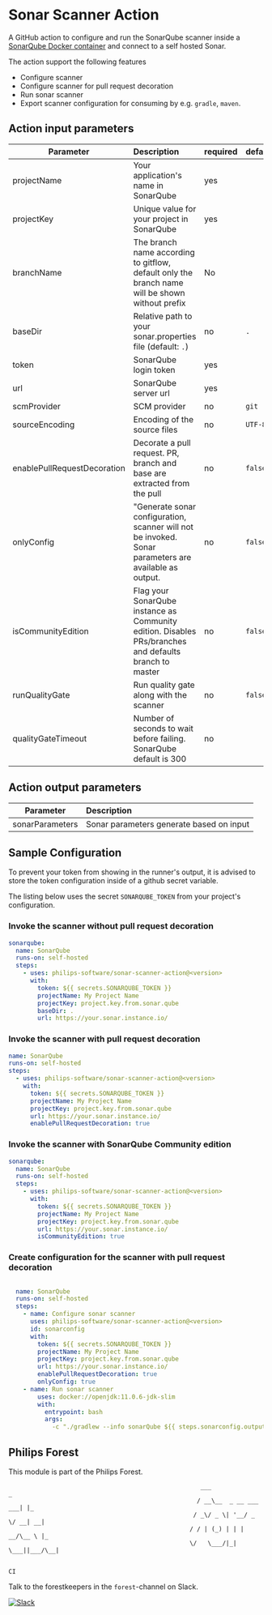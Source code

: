 # Sonar Scanner Action

A GitHub action to configure and run the SonarQube scanner inside a [SonarQube Docker container](https://hub.docker.com/r/philipssoftware/sonar-scanner) and connect to a self hosted Sonar.

The action support the following features

- Configure scanner
- Configure scanner for pull request decoration
- Run sonar scanner
- Export scanner configuration for consuming by e.g. `gradle`, `maven`.

## Action input parameters

| Parameter                   | Description                                                                                                          | required | default |
| --------------------------- | :------------------------------------------------------------------------------------------------------------------  | -------- | ------- |
| projectName                 | Your application's name in SonarQube                                                                                 | yes      |         |
| projectKey                  | Unique value for your project in SonarQube                                                                           | yes      |         |
| branchName                  | The branch name according to gitflow, default only the branch name will be shown without prefix                      | No       |         |
| baseDir                     | Relative path to your sonar.properties file (default: `.`)                                                           | no       | `.`     |
| token                       | SonarQube login token                                                                                                | yes      |         |
| url                         | SonarQube server url                                                                                                 | yes      |         |
| scmProvider                 | SCM provider                                                                                                         | no       | `git`   |
| sourceEncoding              | Encoding of the source files                                                                                         | no       | `UTF-8` |
| enablePullRequestDecoration | Decorate a pull request. PR, branch and base are extracted from the pull                                             | no       | `false` |
| onlyConfig                  | "Generate sonar configuration, scanner will not be invoked. Sonar parameters are available as output.                | no       | `false` |
| isCommunityEdition          | Flag your SonarQube instance as Community edition. Disables PRs/branches and defaults branch to master               | no       | `false` |
| runQualityGate              | Run quality gate along with the scanner                                                                              | no       | `false` |
| qualityGateTimeout          | Number of seconds to wait before failing. SonarQube default is 300                                                   | no       |         |

## Action output parameters

| Parameter       | Description                              |
| --------------- | :--------------------------------------- |
| sonarParameters | Sonar parameters generate based on input |

## Sample Configuration

To prevent your token from showing in the runner's output, it is advised to store the token configuration inside of a github secret variable.

The listing below uses the secret `SONARQUBE_TOKEN` from your project's configuration.

### Invoke the scanner without pull request decoration

```yml
sonarqube:
  name: SonarQube
  runs-on: self-hosted
  steps:
    - uses: philips-software/sonar-scanner-action@<version>
      with:
        token: ${{ secrets.SONARQUBE_TOKEN }}
        projectName: My Project Name
        projectKey: project.key.from.sonar.qube
        baseDir: .
        url: https://your.sonar.instance.io/
```

### Invoke the scanner with pull request decoration

```yml
name: SonarQube
runs-on: self-hosted
steps:
  - uses: philips-software/sonar-scanner-action@<version>
    with:
      token: ${{ secrets.SONARQUBE_TOKEN }}
      projectName: My Project Name
      projectKey: project.key.from.sonar.qube
      url: https://your.sonar.instance.io/
      enablePullRequestDecoration: true
```

### Invoke the scanner with SonarQube Community edition

```yml
sonarqube:
  name: SonarQube
  runs-on: self-hosted
  steps:
    - uses: philips-software/sonar-scanner-action@<version>
      with:
        token: ${{ secrets.SONARQUBE_TOKEN }}
        projectName: My Project Name
        projectKey: project.key.from.sonar.qube
        url: https://your.sonar.instance.io/
        isCommunityEdition: true
```

### Create configuration for the scanner with pull request decoration

```yml

  name: SonarQube
  runs-on: self-hosted
  steps:
    - name: Configure sonar scanner
      uses: philips-software/sonar-scanner-action@<version>
      id: sonarconfig
      with:
        token: ${{ secrets.SONARQUBE_TOKEN }}
        projectName: My Project Name
        projectKey: project.key.from.sonar.qube
        url: https://your.sonar.instance.io/
        enablePullRequestDecoration: true
        onlyConfig: true
    - name: Run sonar scanner
        uses: docker://openjdk:11.0.6-jdk-slim
        with:
          entrypoint: bash
          args:
            -c "./gradlew --info sonarQube ${{ steps.sonarconfig.outputs.sonarParameters }}"

```

## Philips Forest

This module is part of the Philips Forest.

```
                                                     ___                   _
                                                    / __\__  _ __ ___  ___| |_
                                                   / _\/ _ \| '__/ _ \/ __| __|
                                                  / / | (_) | | |  __/\__ \ |_
                                                  \/   \___/|_|  \___||___/\__|

                                                                            CI
```

Talk to the forestkeepers in the `forest`-channel on Slack.

[![Slack](https://philips-software-slackin.now.sh/badge.svg)](https://philips-software-slackin.now.sh)
